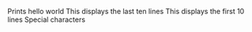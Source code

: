 Prints hello world
This displays the last ten lines
This displays the first 10 lines 
Special characters

